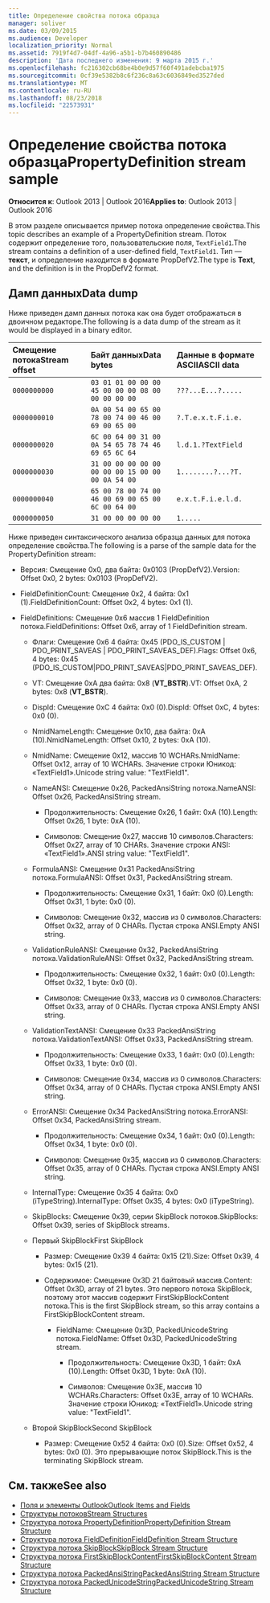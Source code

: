 ```yaml
---
title: Определение свойства потока образца
manager: soliver
ms.date: 03/09/2015
ms.audience: Developer
localization_priority: Normal
ms.assetid: 7919f4d7-04df-4a96-a5b1-b7b460890486
description: 'Дата последнего изменения: 9 марта 2015 г.'
ms.openlocfilehash: fc216302cb68be4b0e9d57f60f491adebcba1975
ms.sourcegitcommit: 0cf39e5382b8c6f236c8a63c6036849ed3527ded
ms.translationtype: MT
ms.contentlocale: ru-RU
ms.lasthandoff: 08/23/2018
ms.locfileid: "22573931"
---
```

# <a name="propertydefinition-stream-sample"></a><span data-ttu-id="f19b2-103">Определение свойства потока образца</span><span class="sxs-lookup"><span data-stu-id="f19b2-103">PropertyDefinition stream sample</span></span>

<span data-ttu-id="f19b2-104">**Относится к**: Outlook 2013 | Outlook 2016</span><span class="sxs-lookup"><span data-stu-id="f19b2-104">**Applies to**: Outlook 2013 | Outlook 2016</span></span> 
  
<span data-ttu-id="f19b2-105">В этом разделе описывается пример потока определение свойства.</span><span class="sxs-lookup"><span data-stu-id="f19b2-105">This topic describes an example of a PropertyDefinition stream.</span></span> <span data-ttu-id="f19b2-106">Поток содержит определение того, пользовательские поля, `TextField1`.</span><span class="sxs-lookup"><span data-stu-id="f19b2-106">The stream contains a definition of a user-defined field,  `TextField1`.</span></span> <span data-ttu-id="f19b2-107">Тип — **текст**, и определение находится в формате PropDefV2.</span><span class="sxs-lookup"><span data-stu-id="f19b2-107">The type is **Text**, and the definition is in the PropDefV2 format.</span></span>
  
## <a name="data-dump"></a><span data-ttu-id="f19b2-108">Дамп данных</span><span class="sxs-lookup"><span data-stu-id="f19b2-108">Data dump</span></span>

<span data-ttu-id="f19b2-109">Ниже приведен дамп данных потока как она будет отображаться в двоичном редакторе.</span><span class="sxs-lookup"><span data-stu-id="f19b2-109">The following is a data dump of the stream as it would be displayed in a binary editor.</span></span>
  
|<span data-ttu-id="f19b2-110">Смещение потока</span><span class="sxs-lookup"><span data-stu-id="f19b2-110">Stream offset</span></span>|<span data-ttu-id="f19b2-111">Байт данных</span><span class="sxs-lookup"><span data-stu-id="f19b2-111">Data bytes</span></span>|<span data-ttu-id="f19b2-112">Данные в формате ASCII</span><span class="sxs-lookup"><span data-stu-id="f19b2-112">ASCII data</span></span>|
|:-----|:-----|:-----|
| `0000000000` <br/> | `03 01 01 00 00 00 45 00 00 00 08 00 00 00 00 00` <br/> | `???...E...?.....` <br/> |
| `0000000010` <br/> | `0A 00 54 00 65 00 78 00 74 00 46 00 69 00 65 00` <br/> | `?.T.e.x.t.F.i.e.` <br/> |
| `0000000020` <br/> | `6C 00 64 00 31 00 0A 54 65 78 74 46 69 65 6C 64` <br/> | `l.d.1.?TextField` <br/> |
| `0000000030` <br/> | `31 00 00 00 00 00 00 00 00 15 00 00 00 0A 54 00` <br/> | `1........?...?T.` <br/> |
| `0000000040` <br/> | `65 00 78 00 74 00 46 00 69 00 65 00 6C 00 64 00` <br/> | `e.x.t.F.i.e.l.d.` <br/> |
| `0000000050` <br/> | `31 00 00 00 00 00` <br/> | `1.....` <br/> |
   
<span data-ttu-id="f19b2-113">Ниже приведен синтаксического анализа образца данных для потока определение свойства.</span><span class="sxs-lookup"><span data-stu-id="f19b2-113">The following is a parse of the sample data for the PropertyDefinition stream:</span></span>
  
- <span data-ttu-id="f19b2-114">Версия: Смещение 0x0, два байта: 0x0103 (PropDefV2).</span><span class="sxs-lookup"><span data-stu-id="f19b2-114">Version: Offset 0x0, 2 bytes: 0x0103 (PropDefV2).</span></span>
    
- <span data-ttu-id="f19b2-115">FieldDefinitionCount: Смещение 0x2, 4 байта: 0x1 (1).</span><span class="sxs-lookup"><span data-stu-id="f19b2-115">FieldDefinitionCount: Offset 0x2, 4 bytes: 0x1 (1).</span></span>
    
- <span data-ttu-id="f19b2-116">FieldDefinitions: Смещение 0x6 массив 1 FieldDefinition потока.</span><span class="sxs-lookup"><span data-stu-id="f19b2-116">FieldDefinitions: Offset 0x6, array of 1 FieldDefinition stream.</span></span>
    
  - <span data-ttu-id="f19b2-117">Флаги: Смещение 0x6 4 байта: 0x45 (PDO_IS_CUSTOM | PDO_PRINT_SAVEAS | PDO_PRINT_SAVEAS_DEF).</span><span class="sxs-lookup"><span data-stu-id="f19b2-117">Flags: Offset 0x6, 4 bytes: 0x45 (PDO_IS_CUSTOM|PDO_PRINT_SAVEAS|PDO_PRINT_SAVEAS_DEF).</span></span>
    
  - <span data-ttu-id="f19b2-118">VT: Смещение 0xA два байта: 0x8 (**VT_BSTR**).</span><span class="sxs-lookup"><span data-stu-id="f19b2-118">VT: Offset 0xA, 2 bytes: 0x8 (**VT_BSTR**).</span></span>
    
  - <span data-ttu-id="f19b2-119">DispId: Смещение 0xC 4 байта: 0x0 (0).</span><span class="sxs-lookup"><span data-stu-id="f19b2-119">DispId: Offset 0xC, 4 bytes: 0x0 (0).</span></span>
    
  - <span data-ttu-id="f19b2-120">NmidNameLength: Смещение 0x10, два байта: 0xA (10).</span><span class="sxs-lookup"><span data-stu-id="f19b2-120">NmidNameLength: Offset 0x10, 2 bytes: 0xA (10).</span></span>
    
  - <span data-ttu-id="f19b2-121">NmidName: Смещение 0x12, массив 10 WCHARs.</span><span class="sxs-lookup"><span data-stu-id="f19b2-121">NmidName: Offset 0x12, array of 10 WCHARs.</span></span> <span data-ttu-id="f19b2-122">Значение строки Юникод: «TextField1».</span><span class="sxs-lookup"><span data-stu-id="f19b2-122">Unicode string value: "TextField1".</span></span>
    
  - <span data-ttu-id="f19b2-123">NameANSI: Смещение 0x26, PackedAnsiString потока.</span><span class="sxs-lookup"><span data-stu-id="f19b2-123">NameANSI: Offset 0x26, PackedAnsiString stream.</span></span>
    
    - <span data-ttu-id="f19b2-124">Продолжительность: Смещение 0x26, 1 байт: 0xA (10).</span><span class="sxs-lookup"><span data-stu-id="f19b2-124">Length: Offset 0x26, 1 byte: 0xA (10).</span></span>
      
    - <span data-ttu-id="f19b2-125">Символов: Смещение 0x27, массив 10 символов.</span><span class="sxs-lookup"><span data-stu-id="f19b2-125">Characters: Offset 0x27, array of 10 CHARs.</span></span> <span data-ttu-id="f19b2-126">Значение строки ANSI: «TextField1».</span><span class="sxs-lookup"><span data-stu-id="f19b2-126">ANSI string value: "TextField1".</span></span>
    
  - <span data-ttu-id="f19b2-127">FormulaANSI: Смещение 0x31 PackedAnsiString потока.</span><span class="sxs-lookup"><span data-stu-id="f19b2-127">FormulaANSI: Offset 0x31, PackedAnsiString stream.</span></span>
    
    - <span data-ttu-id="f19b2-128">Продолжительность: Смещение 0x31, 1 байт: 0x0 (0).</span><span class="sxs-lookup"><span data-stu-id="f19b2-128">Length: Offset 0x31, 1 byte: 0x0 (0).</span></span>
      
    - <span data-ttu-id="f19b2-129">Символов: Смещение 0x32, массив из 0 символов.</span><span class="sxs-lookup"><span data-stu-id="f19b2-129">Characters: Offset 0x32, array of 0 CHARs.</span></span> <span data-ttu-id="f19b2-130">Пустая строка ANSI.</span><span class="sxs-lookup"><span data-stu-id="f19b2-130">Empty ANSI string.</span></span>
    
  - <span data-ttu-id="f19b2-131">ValidationRuleANSI: Смещение 0x32, PackedAnsiString потока.</span><span class="sxs-lookup"><span data-stu-id="f19b2-131">ValidationRuleANSI: Offset 0x32, PackedAnsiString stream.</span></span>
    
    - <span data-ttu-id="f19b2-132">Продолжительность: Смещение 0x32, 1 байт: 0x0 (0).</span><span class="sxs-lookup"><span data-stu-id="f19b2-132">Length: Offset 0x32, 1 byte: 0x0 (0).</span></span>
      
    - <span data-ttu-id="f19b2-133">Символов: Смещение 0x33, массив из 0 символов.</span><span class="sxs-lookup"><span data-stu-id="f19b2-133">Characters: Offset 0x33, array of 0 CHARs.</span></span> <span data-ttu-id="f19b2-134">Пустая строка ANSI.</span><span class="sxs-lookup"><span data-stu-id="f19b2-134">Empty ANSI string.</span></span>
    
  - <span data-ttu-id="f19b2-135">ValidationTextANSI: Смещение 0x33 PackedAnsiString потока.</span><span class="sxs-lookup"><span data-stu-id="f19b2-135">ValidationTextANSI: Offset 0x33, PackedAnsiString stream.</span></span>
    
    - <span data-ttu-id="f19b2-136">Продолжительность: Смещение 0x33, 1 байт: 0x0 (0).</span><span class="sxs-lookup"><span data-stu-id="f19b2-136">Length: Offset 0x33, 1 byte: 0x0 (0).</span></span>
      
    - <span data-ttu-id="f19b2-137">Символов: Смещение 0x34, массив из 0 символов.</span><span class="sxs-lookup"><span data-stu-id="f19b2-137">Characters: Offset 0x34, array of 0 CHARs.</span></span> <span data-ttu-id="f19b2-138">Пустая строка ANSI.</span><span class="sxs-lookup"><span data-stu-id="f19b2-138">Empty ANSI string.</span></span>
    
  - <span data-ttu-id="f19b2-139">ErrorANSI: Смещение 0x34 PackedAnsiString потока.</span><span class="sxs-lookup"><span data-stu-id="f19b2-139">ErrorANSI: Offset 0x34, PackedAnsiString stream.</span></span>
    
    - <span data-ttu-id="f19b2-140">Продолжительность: Смещение 0x34, 1 байт: 0x0 (0).</span><span class="sxs-lookup"><span data-stu-id="f19b2-140">Length: Offset 0x34, 1 byte: 0x0 (0).</span></span>
      
    - <span data-ttu-id="f19b2-141">Символов: Смещение 0x35, массив из 0 символов.</span><span class="sxs-lookup"><span data-stu-id="f19b2-141">Characters: Offset 0x35, array of 0 CHARs.</span></span> <span data-ttu-id="f19b2-142">Пустая строка ANSI.</span><span class="sxs-lookup"><span data-stu-id="f19b2-142">Empty ANSI string.</span></span>
    
  - <span data-ttu-id="f19b2-143">InternalType: Смещение 0x35 4 байта: 0x0 (iTypeString).</span><span class="sxs-lookup"><span data-stu-id="f19b2-143">InternalType: Offset 0x35, 4 bytes: 0x0 (iTypeString).</span></span>
    
  - <span data-ttu-id="f19b2-144">SkipBlocks: Смещение 0x39, серии SkipBlock потоков.</span><span class="sxs-lookup"><span data-stu-id="f19b2-144">SkipBlocks: Offset 0x39, series of SkipBlock streams.</span></span>
    
  - <span data-ttu-id="f19b2-145">Первый SkipBlock</span><span class="sxs-lookup"><span data-stu-id="f19b2-145">First SkipBlock</span></span>
    
    - <span data-ttu-id="f19b2-146">Размер: Смещение 0x39 4 байта: 0x15 (21).</span><span class="sxs-lookup"><span data-stu-id="f19b2-146">Size: Offset 0x39, 4 bytes: 0x15 (21).</span></span>
      
    - <span data-ttu-id="f19b2-147">Содержимое: Смещение 0x3D 21 байтовый массив.</span><span class="sxs-lookup"><span data-stu-id="f19b2-147">Content: Offset 0x3D, array of 21 bytes.</span></span> <span data-ttu-id="f19b2-148">Это первого потока SkipBlock, поэтому этот массив содержит FirstSkipBlockContent потока.</span><span class="sxs-lookup"><span data-stu-id="f19b2-148">This is the first SkipBlock stream, so this array contains a FirstSkipBlockContent stream.</span></span>
      
      - <span data-ttu-id="f19b2-149">FieldName: Смещение 0x3D, PackedUnicodeString потока.</span><span class="sxs-lookup"><span data-stu-id="f19b2-149">FieldName: Offset 0x3D, PackedUnicodeString stream.</span></span>
        
        - <span data-ttu-id="f19b2-150">Продолжительность: Смещение 0x3D, 1 байт: 0xA (10).</span><span class="sxs-lookup"><span data-stu-id="f19b2-150">Length: Offset 0x3D, 1 byte: 0xA (10).</span></span>
          
        - <span data-ttu-id="f19b2-151">Символов: Смещение 0x3E, массив 10 WCHARs.</span><span class="sxs-lookup"><span data-stu-id="f19b2-151">Characters: Offset 0x3E, array of 10 WCHARs.</span></span> <span data-ttu-id="f19b2-152">Значение строки Юникод: «TextField1».</span><span class="sxs-lookup"><span data-stu-id="f19b2-152">Unicode string value: "TextField1".</span></span>
    
  - <span data-ttu-id="f19b2-153">Второй SkipBlock</span><span class="sxs-lookup"><span data-stu-id="f19b2-153">Second SkipBlock</span></span>
    
    - <span data-ttu-id="f19b2-154">Размер: Смещение 0x52 4 байта: 0x0 (0).</span><span class="sxs-lookup"><span data-stu-id="f19b2-154">Size: Offset 0x52, 4 bytes: 0x0 (0).</span></span> <span data-ttu-id="f19b2-155">Это прерывающие поток SkipBlock.</span><span class="sxs-lookup"><span data-stu-id="f19b2-155">This is the terminating SkipBlock stream.</span></span>
    
## <a name="see-also"></a><span data-ttu-id="f19b2-156">См. также</span><span class="sxs-lookup"><span data-stu-id="f19b2-156">See also</span></span>

- [<span data-ttu-id="f19b2-157">Поля и элементы Outlook</span><span class="sxs-lookup"><span data-stu-id="f19b2-157">Outlook Items and Fields</span></span>](outlook-items-and-fields.md)
- [<span data-ttu-id="f19b2-158">Структуры потоков</span><span class="sxs-lookup"><span data-stu-id="f19b2-158">Stream Structures</span></span>](stream-structures.md)
- [<span data-ttu-id="f19b2-159">Структура потока PropertyDefinition</span><span class="sxs-lookup"><span data-stu-id="f19b2-159">PropertyDefinition Stream Structure</span></span>](propertydefinition-stream-structure.md)
- [<span data-ttu-id="f19b2-160">Структура потока FieldDefinition</span><span class="sxs-lookup"><span data-stu-id="f19b2-160">FieldDefinition Stream Structure</span></span>](fielddefinition-stream-structure.md)
- [<span data-ttu-id="f19b2-161">Структура потока SkipBlock</span><span class="sxs-lookup"><span data-stu-id="f19b2-161">SkipBlock Stream Structure</span></span>](skipblock-stream-structure.md)
- [<span data-ttu-id="f19b2-162">Структура потока FirstSkipBlockContent</span><span class="sxs-lookup"><span data-stu-id="f19b2-162">FirstSkipBlockContent Stream Structure</span></span>](firstskipblockcontent-stream-structure.md)
- [<span data-ttu-id="f19b2-163">Структура потока PackedAnsiString</span><span class="sxs-lookup"><span data-stu-id="f19b2-163">PackedAnsiString Stream Structure</span></span>](packedansistring-stream-structure.md)
- [<span data-ttu-id="f19b2-164">Структура потока PackedUnicodeString</span><span class="sxs-lookup"><span data-stu-id="f19b2-164">PackedUnicodeString Stream Structure</span></span>](packedunicodestring-stream-structure.md)

